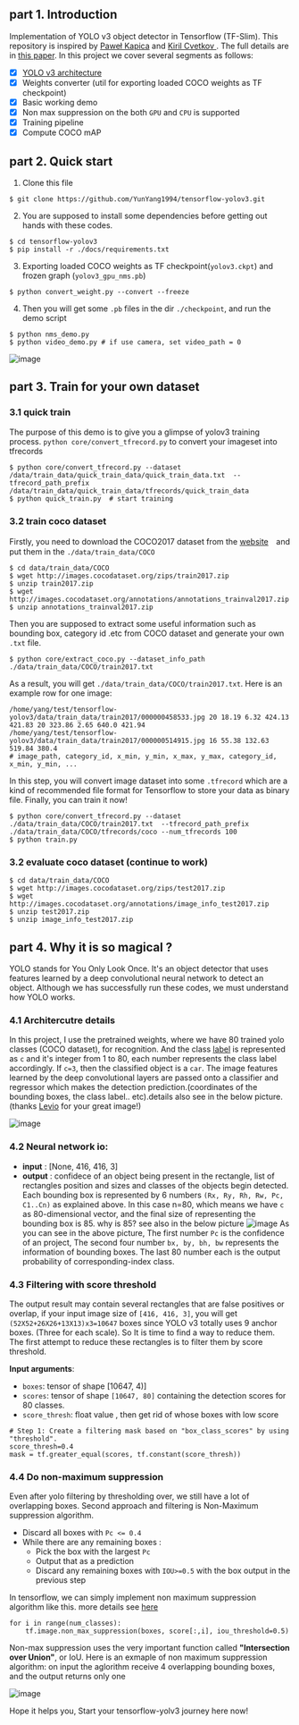 ## part 1. Introduction

Implementation of YOLO v3 object detector in Tensorflow (TF-Slim). This repository  is inspired by [Paweł Kapica](https://github.com/mystic123) and [Kiril Cvetkov
](https://github.com/kirilcvetkov92). The full details are in [this paper](https://pjreddie.com/media/files/papers/YOLOv3.pdf).  In this project we cover several segments as follows:<br>
- [x] [YOLO v3 architecture](https://github.com/YunYang1994/tensorflow-yolov3/blob/master/core/yolov3.py)
- [x] Weights converter (util for exporting loaded COCO weights as TF checkpoint)
- [x] Basic working demo
- [x] Non max suppression on the both `GPU` and `CPU` is supported
- [x] Training pipeline
- [x] Compute COCO mAP
## part 2. Quick start
1. Clone this file
```bashrc
$ git clone https://github.com/YunYang1994/tensorflow-yolov3.git
```
2.  You are supposed  to install some dependencies before getting out hands with these codes.
```bashrc
$ cd tensorflow-yolov3
$ pip install -r ./docs/requirements.txt
```
3. Exporting loaded COCO weights as TF checkpoint(`yolov3.ckpt`) and frozen graph (`yolov3_gpu_nms.pb`)
```bashrc
$ python convert_weight.py --convert --freeze
```
4. Then you will get some `.pb` files in the dir `./checkpoint`,  and run the demo script
```bashrc
$ python nms_demo.py
$ python video_demo.py # if use camera, set video_path = 0
```
![image](./docs/images/611_result.jpg)
## part 3. Train for your own dataset
### 3.1 quick train
The purpose of this demo is to give you a glimpse of yolov3 training process. `python core/convert_tfrecord.py` to convert your imageset into tfrecords
```
$ python core/convert_tfrecord.py --dataset /data/train_data/quick_train_data/quick_train_data.txt  --tfrecord_path_prefix /data/train_data/quick_train_data/tfrecords/quick_train_data
$ python quick_train.py  # start training
```
### 3.2 train coco dataset
Firstly, you need to download the COCO2017 dataset from the [website](http://cocodataset.org/)　and put them in the `./data/train_data/COCO`
```bashrc
$ cd data/train_data/COCO
$ wget http://images.cocodataset.org/zips/train2017.zip
$ unzip train2017.zip
$ wget http://images.cocodataset.org/annotations/annotations_trainval2017.zip
$ unzip annotations_trainval2017.zip
```
Then you are supposed to extract some useful information such as bounding box, category id .etc from COCO dataset and generate your own `.txt` file.
```
$ python core/extract_coco.py --dataset_info_path ./data/train_data/COCO/train2017.txt
```
As a result, you will get  `./data/train_data/COCO/train2017.txt`.  Here is an example row for one image:<br>
```
/home/yang/test/tensorflow-yolov3/data/train_data/train2017/000000458533.jpg 20 18.19 6.32 424.13 421.83 20 323.86 2.65 640.0 421.94
/home/yang/test/tensorflow-yolov3/data/train_data/train2017/000000514915.jpg 16 55.38 132.63 519.84 380.4
# image_path, category_id, x_min, y_min, x_max, y_max, category_id, x_min, y_min, ...
```
In this step, you will convert image dataset into some `.tfrecord`  which are a kind of recommended file format for Tensorflow to store your data as  binary file. Finally, you can train it now!
```
$ python core/convert_tfrecord.py --dataset ./data/train_data/COCO/train2017.txt  --tfrecord_path_prefix ./data/train_data/COCO/tfrecords/coco --num_tfrecords 100
$ python train.py
```
### 3.2 evaluate coco dataset (continue to work)
```
$ cd data/train_data/COCO
$ wget http://images.cocodataset.org/zips/test2017.zip
$ wget http://images.cocodataset.org/annotations/image_info_test2017.zip 
$ unzip test2017.zip
$ unzip image_info_test2017.zip
```

## part 4. Why it is so magical ?
YOLO stands for You Only Look Once. It's an object detector that uses features learned by a deep convolutional neural network to detect an object. Although we has successfully run these codes, we must understand how YOLO works. 
### 4.1 Architercutre details
In this project, I use the pretrained weights, where we have 80 trained yolo classes (COCO dataset), for recognition. And the class [label](./data/coco.names) is represented as  `c`  and it's integer from 1 to 80, each number represents the class label accordingly. If `c=3`, then the classified object is a  `car`.  The image features learned by the deep convolutional layers are passed onto a classifier and regressor which makes the detection prediction.(coordinates of the bounding boxes, the class label.. etc).details also see in the below picture. (thanks [Levio](https://blog.csdn.net/leviopku/article/details/82660381) for your great image!)

![image](./docs/images/levio.jpeg)

### 4.2 Neural network io:
-  **input** : [None, 416, 416, 3]
-  **output** : confidece of an object being present in the rectangle, list of rectangles position and sizes and classes of the objects begin detected. Each bounding box is represented by 6 numbers `(Rx, Ry, Rh, Rw, Pc, C1..Cn)` as explained above. In this case n=80, which means we have `c` as 80-dimensional vector, and the final size of representing the bounding box is 85.  why is 85? see also in the below picture
![image](./docs/images/probability_extraction.png)
As you can see in the above picture, The first number `Pc` is the confidence of an project, The second four number `bx, by, bh, bw` represents the information of bounding boxes. The last 80 number each is the output probability of corresponding-index class.

### 4.3 Filtering with score threshold

The output result may contain several rectangles that are false positives or overlap,  if your input image size of `[416, 416, 3]`, you will get `(52X52+26X26+13X13)x3=10647` boxes since YOLO v3 totally uses 9 anchor boxes. (Three for each scale). So It is time to find a way to reduce them. The first attempt to reduce these rectangles is to filter them by score threshold.

**Input arguments**: 

- `boxes`: tensor of shape [10647, 4)] 
- `scores`: tensor of shape `[10647, 80]` containing the detection scores for 80 classes. 
- `score_thresh`: float value , then get rid of whose boxes with low score

```
# Step 1: Create a filtering mask based on "box_class_scores" by using "threshold".
score_thresh=0.4
mask = tf.greater_equal(scores, tf.constant(score_thresh))
```

### 4.4 Do non-maximum suppression

Even after yolo filtering by thresholding over, we still have a lot of overlapping boxes. Second approach and filtering is Non-Maximum suppression algorithm.

* Discard all boxes with `Pc <= 0.4`  
* While there are any remaining boxes : 
    * Pick the box with the largest `Pc`
    * Output that as a prediction
    * Discard any remaining boxes with `IOU>=0.5` with the box output in the previous step

In tensorflow, we can simply implement non maximum suppression algorithm like this. more details see [here](https://github.com/YunYang1994/tensorflow-yolov3/blob/master/core/utils.py)
```
for i in range(num_classes):
    tf.image.non_max_suppression(boxes, score[:,i], iou_threshold=0.5) 
 ```
 
Non-max suppression uses the very important function called **"Intersection over Union"**, or IoU. Here is an exmaple of non maximum suppression algorithm: on input the aglorithm receive 4 overlapping bounding boxes, and the output returns only one

![image](./docs/images/iou.png)

Hope it helps you, Start your tensorflow-yolv3 journey here now!
